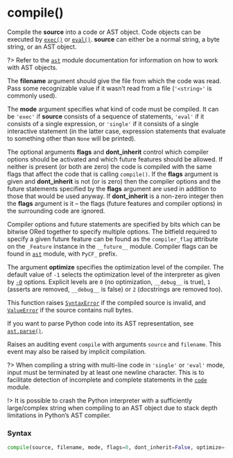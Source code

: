 # compile()

Compile the **source** into a code or AST object. Code objects can be executed by [`exec()`](/built-in-functions/exec.md) or [`eval()`](/built-in-functions/eval.md). **source** can either be a normal string, a byte string, or an AST object.

?> Refer to the [`ast`](/modules/ast/) module documentation for information on how to work with AST objects.

The **filename** argument should give the file from which the code was read. Pass some recognizable value if it wasn’t read from a file (`'<string>'` is commonly used).

The **mode** argument specifies what kind of code must be compiled. It can be `'exec'` if **source** consists of a sequence of statements, `'eval'` if it consists of a single expression, or `'single'` if it consists of a single interactive statement (in the latter case, expression statements that evaluate to something other than `None` will be printed).

The optional arguments **flags** and **dont_inherit** control which compiler options should be activated and which future features should be allowed. If neither is present (or both are zero) the code is compiled with the same flags that affect the code that is calling `compile()`. If the **flags** argument is given and **dont_inherit** is not (or is zero) then the compiler options and the future statements specified by the **flags** argument are used in addition to those that would be used anyway. If **dont_inherit** is a non-zero integer then the **flags** argument is it – the flags (future features and compiler options) in the surrounding code are ignored.

Compiler options and future statements are specified by bits which can be bitwise ORed together to specify multiple options. The bitfield required to specify a given future feature can be found as the `compiler_flag` attribute on the `_Feature` instance in the `__future__` module. Compiler flags can be found in [`ast`](/modules/ast/) module, with `PyCF_` prefix.

The argument **optimize** specifies the optimization level of the compiler. The default value of `-1` selects the optimization level of the interpreter as given by [`-O`](/cli/Miscellaneous/-O.md) options. Explicit levels are `0` (no optimization, `__debug__` is true), `1` (asserts are removed, `__debug__` is false) or `2` (docstrings are removed too).

This function raises [`SyntaxError`](/exceptions/SyntaxError.md) if the compiled source is invalid, and [`ValueError`](/exceptions/ValueError.md) if the source contains null bytes.

If you want to parse Python code into its AST representation, see [`ast.parse()`](/modules/ast/parse.md).

Raises an auditing event `compile` with arguments `source` and `filename`. This event may also be raised by implicit compilation.

?> When compiling a string with multi-line code in `'single'` or `'eval'` mode, input must be terminated by at least one newline character. This is to facilitate detection of incomplete and complete statements in the [`code`](/modules/code/) module.

!> It is possible to crash the Python interpreter with a sufficiently large/complex string when compiling to an AST object due to stack depth limitations in Python’s AST compiler.

### Syntax

```python
compile(source, filename, mode, flags=0, dont_inherit=False, optimize=-1)
```
